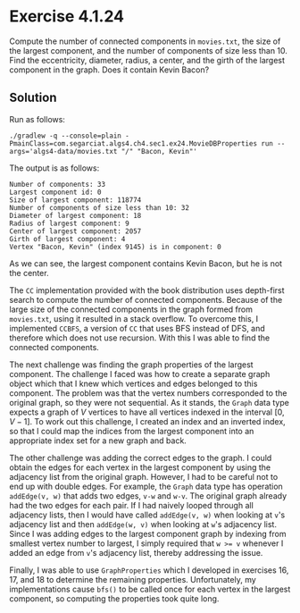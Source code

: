 # Exercise 4.1.24

Compute the number of connected components in `movies.txt`, the size of the
largest component, and the number of components of size less than 10. Find
the eccentricity, diameter, radius, a center, and the girth of the largest
component in the graph. Does it contain Kevin Bacon?

## Solution

Run as follows:

```text
./gradlew -q --console=plain -PmainClass=com.segarciat.algs4.ch4.sec1.ex24.MovieDBProperties run --args='algs4-data/movies.txt "/" "Bacon, Kevin"'
```

The output is as follows:

```text
Number of components: 33
Largest component id: 0
Size of largest component: 118774
Number of components of size less than 10: 32
Diameter of largest component: 18
Radius of largest component: 9
Center of largest component: 2057
Girth of largest component: 4
Vertex "Bacon, Kevin" (index 9145) is in component: 0
```

As we can see, the largest component contains Kevin Bacon, but he is not the center.

The `CC` implementation provided with the book distribution uses depth-first
search to compute the number of connected components. Because of the large
size of the connected components in the graph formed from `movies.txt`,
using it resulted in a stack overflow. To overcome this, I implemented `CCBFS`,
a version of `CC` that uses BFS instead of DFS, and therefore which does
not use recursion. With this I was able to find the connected components.

The next challenge was finding the graph properties of the largest component.
The challenge I faced was how to create a separate graph object which that
I knew which vertices and edges belonged to this component. The problem
was that the vertex numbers corresponded to the original graph, so they
were not sequential. As it stands, the `Graph` data type expects a graph
of $V$ vertices to have all vertices indexed in the interval $[0, V - 1]$.
To work out this challenge, I created an index and an inverted index,
so that I could map the indices from the largest component into an
appropriate index set for a new graph and back.

The other challenge was adding the correct edges to the graph. I could
obtain the edges for each vertex in the largest component by using the
adjacency list from the original graph. However, I had to be careful
not to end up with double edges. For example, the `Graph` data type
has operation `addEdge(v, w)` that adds two edges, `v-w` and `w-v`.
The original graph already had the two edges for each pair. If I had
naively looped through all adjacency lists, then I would have called
`addEdge(v, w)` when looking at `v`'s adjacency list and then `addEdge(w, v)`
when looking at `w`'s adjacency list. Since I was adding edges to
the largest component graph by indexing from smallest vertex number to
largest, I simply required that `w >= v` whenever I added an edge from
`v`'s adjacency list, thereby addressing the issue.

Finally, I was able to use `GraphProperties` which I developed in exercises
16, 17, and 18 to determine the remaining properties. Unfortunately, my
implementations cause `bfs()` to be called once for each vertex in the
largest component, so computing the properties took quite long.
